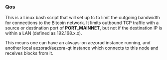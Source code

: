 ### Qos ###

This is a Linux bash script that will set up tc to limit the outgoing bandwidth for connections to the Bitcoin network. It limits outbound TCP traffic with a source or destination port of __PORT_MAINNET__, but not if the destination IP is within a LAN (defined as 192.168.x.x).

This means one can have an always-on aezorad instance running, and another local aezorad/aezora-qt instance which connects to this node and receives blocks from it.
